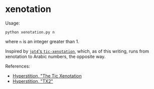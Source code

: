 # xenotation

Usage:

    python xenotation.py n

where `n` is an integer greater than 1.

Inspired by [`jpt4`'s `tic-xenotation`](https://github.com/jpt4/tic-xenotation), which, as of this writing, runs from xenotation to Arabic numbers, the opposite way.

References:

-   [Hyperstition, "The Tic Xenotation](http://hyperstition.abstractdynamics.org/archives/003538.html)
-   [Hyperstition, "TX2"](http://hyperstition.abstractdynamics.org/archives/005047.html)


